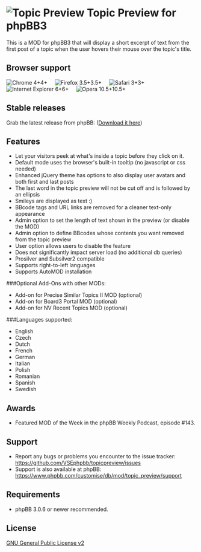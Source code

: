 ![Topic Preview](http://mattfriedman.me/forum/images/search.png "Topic Preview") Topic Preview for phpBB3
========================

This is a MOD for phpBB3 that will display a short excerpt of text from the first post of a topic when the user hovers their mouse over the topic's title. 

## Browser support
![Chrome 4+](http://mattfriedman.me/software/browsericons/chrome.png "Chrome 4+")4+ &nbsp;&nbsp;&nbsp;
![Firefox 3.5+](http://mattfriedman.me/software/browsericons/firefox.png "Firefox 3.5+")3.5+ &nbsp;&nbsp;&nbsp;
![Safari 3+](http://mattfriedman.me/software/browsericons/safari.png "Safari 3+")3+ &nbsp;&nbsp;&nbsp;
![Internet Explorer 6+](http://mattfriedman.me/software/browsericons/ie.png "Internet Explorer 6+")6+ &nbsp;&nbsp;&nbsp;
![Opera 10.5+](http://mattfriedman.me/software/browsericons/opera.png "Opera 10.5+")10.5+

## Stable releases
Grab the latest release from phpBB: ([Download it here](https://www.phpbb.com/customise/db/mod/topic_preview/)) 

Features
--------

* Let your visitors peek at what's inside a topic before they click on it.
* Default mode uses the browser's built-in tooltip (no javascript or css needed)
* Enhanced jQuery theme has options to also display user avatars and both first and last posts
* The last word in the topic preview will not be cut off and is followed by an ellipsis
* Smileys are displayed as text :)
* BBcode tags and URL links are removed for a cleaner text-only appearance
* Admin option to set the length of text shown in the preview (or disable the MOD)
* Admin option to define BBcodes whose contents you want removed from the topic preview
* User option allows users to disable the feature
* Does not significantly impact server load (no additional db queries)
* Prosilver and Subsilver2 compatible
* Supports right-to-left languages
* Supports AutoMOD installation

###Optional Add-Ons with other MODs:
* Add-on for Precise Similar Topics II MOD (optional)
* Add-on for Board3 Portal MOD (optional)
* Add-on for NV Recent Topics MOD (optional)

###Languages supported:
* English
* Czech
* Dutch
* French
* German
* Italian
* Polish
* Romanian
* Spanish
* Swedish

Awards
------

* Featured MOD of the Week in the phpBB Weekly Podcast, episode #143.

Support
-------

* Report any bugs or problems you encounter to the issue tracker: https://github.com/VSEphpbb/topicpreview/issues
* Support is also available at phpBB: https://www.phpbb.com/customise/db/mod/topic_preview/support

Requirements
------------

* phpBB 3.0.6 or newer recommended.

License
-------

[GNU General Public License v2](http://opensource.org/licenses/GPL-2.0)